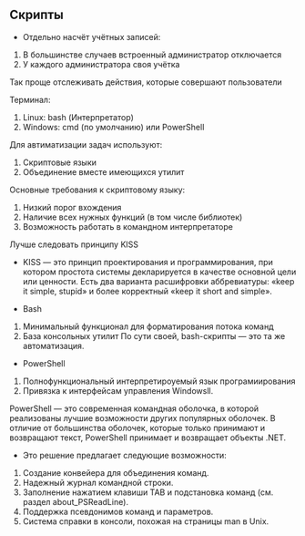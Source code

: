 ## Скрипты

* Отдельно насчёт учётных записей:
 1. В большинстве случаев встроенный администратор отключается
 2. У каждого администратора своя учётка

Так проще отслеживать действия, которые совершают пользователи

Терминал:
1. Linux: bash (Интерпретатор)
2. Windows: cmd (по умолчанию) или PowerShell

Для автиматизации задач используют:
1. Скриптовые языки
2. Объединение вместе имеющихся утилит

Основные требования к скриптовому языку:
1. Низкий порог вхождения
2. Наличие всех нужных функций (в том числе библиотек)
3. Возможность работать в командном интерпретаторе

Лучше следовать принципу KISS
+ KISS — это принцип проектирования и программирования, при котором простота системы декларируется в качестве основной цели или ценности. Есть два варианта расшифровки аббревиатуры: «keep it simple, stupid» и более корректный «keep it short and simple».

* Bash  
 1. Минимальный функционал для форматирования потока команд
 2. База консольных утилит
По сути своей, bash-скрипты — это та же автоматизация.

* PowerShell
 1. Полнофункциональный интерпретироуемый язык програмиирования
 2. Привязка к интерфейсам управления Windowsll.
    
PowerShell — это современная командная оболочка, в которой реализованы лучшие возможности других популярных оболочек. В отличие от большинства оболочек, которые только принимают и возвращают текст, PowerShell принимает и возвращает объекты .NET.
* Это решение предлагает следующие возможности:
 1. Создание конвейера для объединения команд.
 2. Надежный журнал командной строки.
 3. Заполнение нажатием клавиши TAB и подстановка команд (см. раздел about_PSReadLine).
 4. Поддержка псевдонимов команд и параметров.
 5.  Система справки в консоли, похожая на страницы man в Unix.
 
